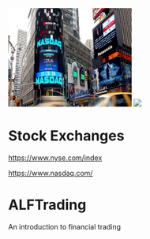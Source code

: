 <img src="https://github.com/LennartFr/ALFTrading/blob/master/nasdaq.jpg" width='250' height='200'>

<img src="https://github.com/favicon.ico" width="48">




# Stock Exchanges

https://www.nyse.com/index

https://www.nasdaq.com/


# ALFTrading
An introduction to financial trading


    



